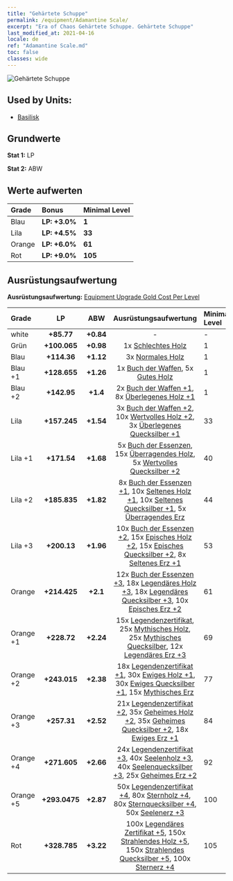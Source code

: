 ```yaml
---
title: "Gehärtete Schuppe"
permalink: /equipment/Adamantine Scale/
excerpt: "Era of Chaos Gehärtete Schuppe. Gehärtete Schuppe"
last_modified_at: 2021-04-16
locale: de
ref: "Adamantine Scale.md"
toc: false
classes: wide
---
```


  ![Gehärtete Schuppe](/images/e/e_8042.png)

## Used by Units:

* [Basilisk](/de/units/Basilisk/) 


## Grundwerte
 **Stat 1:** LP

 **Stat 2:** ABW

## Werte aufwerten

  |     Grade    |   Bonus | Minimal Level | 
  |:-------------|:--------|:--------------| 
  | Blau | **LP: +3.0%** | **1** | 
  | Lila | **LP: +4.5%** | **33** | 
  | Orange | **LP: +6.0%** | **61** | 
  | Rot | **LP: +9.0%** | **105** | 


## Ausrüstungsaufwertung
 **Ausrüstungsaufwertung:** [Equipment Upgrade Gold Cost Per Level](/equipment/EquipmentUpgradeCostPerLevel/) 

  |          Grade      | LP | ABW | Ausrüstungsaufwertung | Minimal Level |
  |:--------------------|:---------:|:---------:|:----------------:|:--------------|
  | white | **+85.77** | **+0.84** | - | - |
  | Grün | **+100.065** | **+0.98** | 1x [Schlechtes Holz](/de/Items/mat_1/) | 1 |
  | Blau | **+114.36** | **+1.12** | 3x [Normales Holz](/de/Items/mat_7/) | 1 |
  | Blau +1 | **+128.655** | **+1.26** | 1x [Buch der Waffen](/de/Items/mat_18/), 5x [Gutes Holz](/de/Items/mat_13/) | 1 |
  | Blau +2 | **+142.95** | **+1.4** | 2x [Buch der Waffen +1](/de/Items/mat_25/), 8x [Überlegenes Holz +1](/de/Items/mat_20/) | 1 |
  | Lila | **+157.245** | **+1.54** | 3x [Buch der Waffen +2](/de/Items/mat_32/), 10x [Wertvolles Holz +2](/de/Items/mat_27/), 3x [Überlegenes Quecksilber +1](/de/Items/mat_21/) | 33 |
  | Lila +1 | **+171.54** | **+1.68** | 5x [Buch der Essenzen](/de/Items/mat_39/), 15x [Überragendes Holz](/de/Items/mat_34/), 5x [Wertvolles Quecksilber +2](/de/Items/mat_28/) | 40 |
  | Lila +2 | **+185.835** | **+1.82** | 8x [Buch der Essenzen +1](/de/Items/mat_46/), 10x [Seltenes Holz +1](/de/Items/mat_41/), 10x [Seltenes Quecksilber +1](/de/Items/mat_42/), 5x [Überragendes Erz](/de/Items/mat_33/) | 44 |
  | Lila +3 | **+200.13** | **+1.96** | 10x [Buch der Essenzen +2](/de/Items/mat_53/), 15x [Episches Holz +2](/de/Items/mat_48/), 15x [Episches Quecksilber +2](/de/Items/mat_49/), 8x [Seltenes Erz +1](/de/Items/mat_40/) | 53 |
  | Orange | **+214.425** | **+2.1** | 12x [Buch der Essenzen +3](/de/Items/mat_60/), 18x [Legendäres Holz +3](/de/Items/mat_55/), 18x [Legendäres Quecksilber +3](/de/Items/mat_56/), 10x [Episches Erz +2](/de/Items/mat_47/) | 61 |
  | Orange +1 | **+228.72** | **+2.24** | 15x [Legendenzertifikat](/de/Items/mat_67/), 25x [Mythisches Holz](/de/Items/mat_62/), 25x [Mythisches Quecksilber](/de/Items/mat_63/), 12x [Legendäres Erz +3](/de/Items/mat_54/) | 69 |
  | Orange +2 | **+243.015** | **+2.38** | 18x [Legendenzertifikat +1](/de/Items/mat_74/), 30x [Ewiges Holz +1](/de/Items/mat_69/), 30x [Ewiges Quecksilber +1](/de/Items/mat_70/), 15x [Mythisches Erz](/de/Items/mat_61/) | 77 |
  | Orange +3 | **+257.31** | **+2.52** | 21x [Legendenzertifikat +2](/de/Items/mat_81/), 35x [Geheimes Holz +2](/de/Items/mat_76/), 35x [Geheimes Quecksilber +2](/de/Items/mat_77/), 18x [Ewiges Erz +1](/de/Items/mat_68/) | 84 |
  | Orange +4 | **+271.605** | **+2.66** | 24x [Legendenzertifikat +3](/de/Items/mat_88/), 40x [Seelenholz +3](/de/Items/mat_83/), 40x [Seelenquecksilber +3](/de/Items/mat_84/), 25x [Geheimes Erz +2](/de/Items/mat_75/) | 92 |
  | Orange +5 | **+293.0475** | **+2.87** | 50x [Legendenzertifikat +4](/de/Items/mat_95/), 80x [Sternholz +4](/de/Items/mat_90/), 80x [Sternquecksilber +4](/de/Items/mat_91/), 50x [Seelenerz +3](/de/Items/mat_82/) | 100 |
  | Rot | **+328.785** | **+3.22** | 100x [Legendäres Zertifikat +5](/de/Items/mat_102/), 150x [Strahlendes Holz +5](/de/Items/mat_97/), 150x [Strahlendes Quecksilber +5](/de/Items/mat_98/), 100x [Sternerz +4](/de/Items/mat_89/) | 105 |

